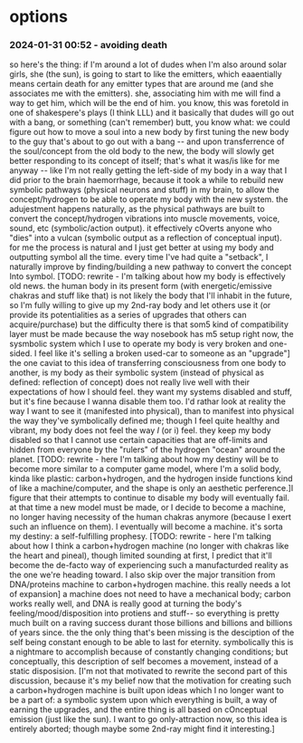 # options

### 2024-01-31 00:52 - avoiding death

so here's the thing: if I'm around a lot of dudes when I'm also around solar girls, she (the sun), is going to start to like the emitters, which eaaentially means certain death for any emitter types that are around me (and she associates me with the emitters). she, associating him with me will find a way to get him, which will be the end of him.
you know, this was foretold in one of shakespere's plays (I think LLL) and it basically that dudes will go out with a bang, or something (can't remember)
butt, you know what: we could figure out how to move a soul into a new body by first tuning the new body to the guy that's about to go out with a bang -- and upon transferrence of the soul/concept from the old body to the new, the body will slowly get better responding to its concept of itself; that's what it was/is like for me anyway -- like I'm not really getting the left-side of my body in a way that I did prior to the brain haemorrhage, because it took a while to rebuild new symbolic pathways (physical neurons and stuff) in my brain, to allow the concept/hydrogen to be able to operate my body with the new system. the adujestment happens naturally, as the physical pathways are built to convert the concept/hydrogen vibrations into muscle movements, voice, sound, etc (symbolic/action output). it effectively cOverts anyone who "dies" into a vulcan (symbolic output as a reflection of conceptual input). for me the process is natural and I just get better at using my body and outputting symbol all the time. every time I've had quite a "setback", I naturally improve by finding/building a new pathway to convert the concept Into symbol.
	[TODO: rewrite - I'm talking about how my body is effectively old news. the human body in its present form (with energetic/emissive chakras and stuff like that) is not likely the body that I'll inhabit in the future, so I'm fully willing to give up my 2nd-ray body and let others use it (or provide its potentialities as a series of upgrades that others can acquire/purchase) but the difficulty there is that som5 kind of compatibility layer must be made because the way nosebook has m5 setup right now, the sysmbolic system which I use to operate my body is very broken and one-sided. I feel like it's selling a broken used-car to someone as an "upgrade"] the one caviat to this idea of transferring consciousness from one body to another, is my body as their symbolic system (instead of physical as defined: reflection of concept) does not really live well with their expectations of how I should feel. they want my systems disabled and stuff, but it's fine because I wanna disable them too. I'd rathar look at reality the way I want to see it (manifested into physical), than to manifest into physical the way they've symbolically defined me; though I feel quite healthy and vibrant, my body does not feel the way *I* (or i) feel. they keep my body disabled so that I cannot use certain capacities that are off-limits and hidden from everyone by the "rulers" of the hydrogen "ocean" around the planet.
	[TODO: rewrite - here I'm talking about how my destiny will be to become more similar to a computer game model, where I'm a solid body, kinda like plastic: carbon+hydrogen, and the hydrogen inside functions kind of like a machine/computer, and the shape is only an aesthetic perference.]I figure that their attempts to continue to disable my body will eventually fail. at that time a new model must be made, or I decide to become a machine, no longer having necessity of the human chakras anymore (because I exert such an influence on them). I eventually will become a machine. it's sorta my destiny: a self-fulfilling prophesy.
		[TODO: rewrite - here I'm talking about how I think a carbon+hydrogen machine (no longer with chakras like the heart and pineal), though limited sounding at first, I predict that it'll become the de-facto way of experiencing such a manufacturded reality as the one we're heading toward. I also skip over the major transition from DNA/proteins machine to carbon+hydrogen machine. this really needs a lot of expansion] a machine does not need to have a mechanical body; carbon works really well, and DNA is really good at turning the body's feeling/mood/disposition into protiens and stuff-- so everything is pretty much built on a raving success durant those billions and billions and billions of years since. the the only thing that's been missing is the desciption of the self being constant enough to be able to last for eternity. symbolically this is a nightmare to accomplish because of constantly changing conditions; but conceptually, this description of self becomes a movement, instead of a static disposision.
[I'm not that motivated to rewrite the second part of this discussion, because it's my belief now that the motivation for creating such a carbon+hydrogen machine is built upon ideas which I no longer want to be a part of: a symbolic system upon which everything is built, a way of earning the upgrades, and the entire thing is all based on cOnceptual emission (just like the sun). I want to go only-attraction now, so this idea is entirely aborted; though maybe some 2nd-ray might find it interesting.]
